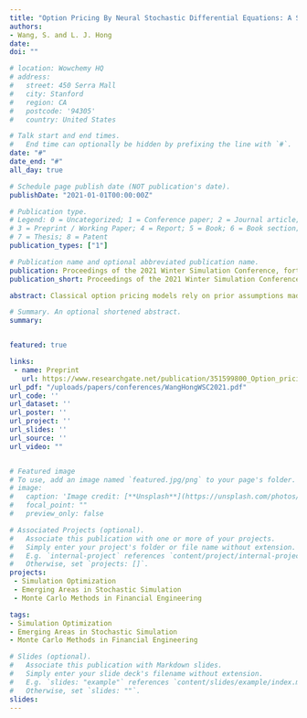 ```yaml
---
title: "Option Pricing By Neural Stochastic Differential Equations: A Simulation-optimization Approach"
authors:
- Wang, S. and L. J. Hong
date:
doi: ""

# location: Wowchemy HQ
# address:
#   street: 450 Serra Mall
#   city: Stanford
#   region: CA
#   postcode: '94305'
#   country: United States

# Talk start and end times.
#   End time can optionally be hidden by prefixing the line with `#`.
date: "#"
date_end: "#"
all_day: true

# Schedule page publish date (NOT publication's date).
publishDate: "2021-01-01T00:00:00Z"

# Publication type.
# Legend: 0 = Uncategorized; 1 = Conference paper; 2 = Journal article;
# 3 = Preprint / Working Paper; 4 = Report; 5 = Book; 6 = Book section;
# 7 = Thesis; 8 = Patent
publication_types: ["1"]

# Publication name and optional abbreviated publication name.
publication: Proceedings of the 2021 Winter Simulation Conference, forthcoming
publication_short: Proceedings of the 2021 Winter Simulation Conference, forthcoming

abstract: Classical option pricing models rely on prior assumptions made on the dynamics of the underlying assets and the rationality of the market. While empirical evidence showed that these models may explain the option prices to certain extend, their performance may be poor when the actual situation deviates from the assumptions. Neural network models are capable of learning the underlying relationship through the data without prior assumptions. However, to avoid over-fitting, these models often require massive amount of data, which are typically not available for option pricing problems. In this paper we propose a new model by integrating neural networks as components to a classical option pricing model, thus significantly increasing the model flexibility while requiring only a reasonable amount of data. We further show that the training of the model, also known as the calibration in the ﬁeld of financial engineering, may be formulated into a simulation optimization problem, and it may be solved in a way that is compatible to the training of neural networks. Preliminary numerical results show that our approach works well.

# Summary. An optional shortened abstract.
summary:


featured: true

links:
 - name: Preprint
   url: https://www.researchgate.net/publication/351599800_Option_pricing_by_stochastic_differential_equations_A_simulation_optimization_approach
url_pdf: "/uploads/papers/conferences/WangHongWSC2021.pdf"
url_code: ''
url_dataset: ''
url_poster: ''
url_project: ''
url_slides: ''
url_source: ''
url_video: ""


# Featured image
# To use, add an image named `featured.jpg/png` to your page's folder.
# image:
#   caption: 'Image credit: [**Unsplash**](https://unsplash.com/photos/pLCdAaMFLTE)'
#   focal_point: ""
#   preview_only: false

# Associated Projects (optional).
#   Associate this publication with one or more of your projects.
#   Simply enter your project's folder or file name without extension.
#   E.g. `internal-project` references `content/project/internal-project/index.md`.
#   Otherwise, set `projects: []`.
projects:
 - Simulation Optimization
 - Emerging Areas in Stochastic Simulation
 - Monte Carlo Methods in Financial Engineering

tags:
- Simulation Optimization
- Emerging Areas in Stochastic Simulation
- Monte Carlo Methods in Financial Engineering

# Slides (optional).
#   Associate this publication with Markdown slides.
#   Simply enter your slide deck's filename without extension.
#   E.g. `slides: "example"` references `content/slides/example/index.md`.
#   Otherwise, set `slides: ""`.
slides:
---
```


<!-- {{% callout note %}}
Click the *Cite* button above to demo the feature to enable visitors to import publication metadata into their reference management software.
{{% /callout %}}

Supplementary notes can be added here, including [code and math](https://sourcethemes.com/academic/docs/writing-markdown-latex/). -->

